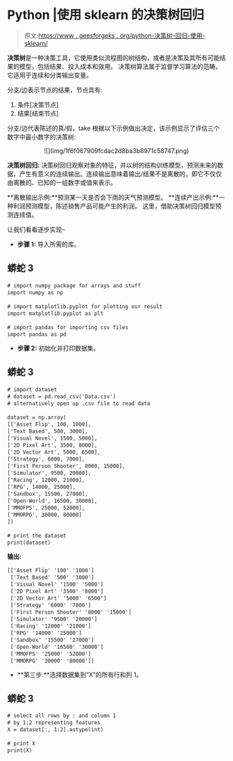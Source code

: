 # Python |使用 sklearn 的决策树回归

> 原文:[https://www . geesforgeks . org/python-决策树-回归-使用-sklearn/](https://www.geeksforgeeks.org/python-decision-tree-regression-using-sklearn/)

**决策树**是一种决策工具，它使用类似流程图的树结构，或者是决策及其所有可能结果的模型，包括结果、投入成本和效用。
决策树算法属于监督学习算法的范畴。它适用于连续和分类输出变量。

分支/边表示节点的结果，节点具有:

1.  条件[决策节点]
2.  结果[结束节点]

分支/边代表陈述的真/假，take 根据以下示例做出决定，该示例显示了评估三个数字中最小数字的决策树:

<center>
![](img/1f6f067909fcdac2d8ba3b8971c58747.png)</center>

**决策树回归:**
决策树回归观察对象的特征，并以树的结构训练模型，预测未来的数据，产生有意义的连续输出。连续输出意味着输出/结果不是离散的，即它不仅仅由离散的、已知的一组数字或值来表示。

**离散输出示例:**预测某一天是否会下雨的天气预测模型。
**连续产出示例:**一种利润预测模型，陈述销售产品可能产生的利润。
这里，借助决策树回归模型预测连续值。

让我们看看逐步实现–

*   **步骤 1:** 导入所需的库。

## 蟒蛇 3

```
# import numpy package for arrays and stuff
import numpy as np 

# import matplotlib.pyplot for plotting our result
import matplotlib.pyplot as plt

# import pandas for importing csv files 
import pandas as pd 
```

*   **步骤 2:** 初始化并打印数据集。

## 蟒蛇 3

```
# import dataset
# dataset = pd.read_csv('Data.csv') 
# alternatively open up .csv file to read data

dataset = np.array(
[['Asset Flip', 100, 1000],
['Text Based', 500, 3000],
['Visual Novel', 1500, 5000],
['2D Pixel Art', 3500, 8000],
['2D Vector Art', 5000, 6500],
['Strategy', 6000, 7000],
['First Person Shooter', 8000, 15000],
['Simulator', 9500, 20000],
['Racing', 12000, 21000],
['RPG', 14000, 25000],
['Sandbox', 15500, 27000],
['Open-World', 16500, 30000],
['MMOFPS', 25000, 52000],
['MMORPG', 30000, 80000]
])

# print the dataset
print(dataset) 
```

**输出:**

```
[['Asset Flip' '100' '1000']
 ['Text Based' '500' '3000']
 ['Visual Novel' '1500' '5000']
 ['2D Pixel Art' '3500' '8000']
 ['2D Vector Art' '5000' '6500']
 ['Strategy' '6000' '7000']
 ['First Person Shooter' '8000' '15000']
 ['Simulator' '9500' '20000']
 ['Racing' '12000' '21000']
 ['RPG' '14000' '25000']
 ['Sandbox' '15500' '27000']
 ['Open-World' '16500' '30000']
 ['MMOFPS' '25000' '52000']
 ['MMORPG' '30000' '80000']]
```

*   **第三步:**选择数据集到“X”的所有行和列 1。

## 蟒蛇 3

```
# select all rows by : and column 1
# by 1:2 representing features
X = dataset[:, 1:2].astype(int) 

# print X
print(X)
```